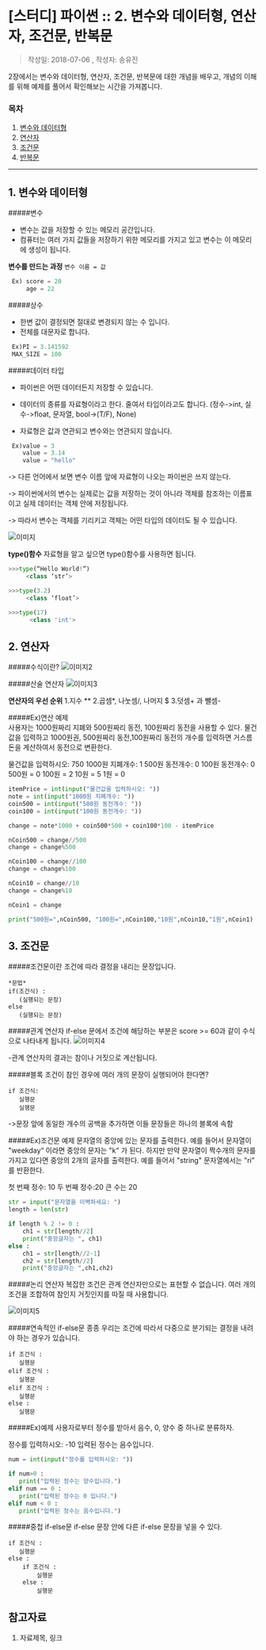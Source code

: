 # [스터디] 파이썬 :: 2. 변수와 데이터형, 연산자, 조건문, 반복문
> 작성일: 2018-07-06 , 작성자: 송유진

2장에서는 변수와 데이터형, 연산자, 조건문, 반복문에 대한 개념을 배우고, 개념의 이해를 위해 예제를 풀어서 확인해보는 시간을 가져봅니다.

### 목차
1. [변수와 데이터형](#m1)
2. [연산자](#m2)
3. [조건문](#m3)
4. [반복문](#m4)

---

<a id="m1"></a> 
## 1. 변수와 데이터형
#####변수
- 변수는 값을 저장할 수 있는 메모리 공간입니다.
- 컴퓨터는 여러 가지 값들을 저장하기 위한 메모리를 가지고 있고 변수는 이 메모리에 생성이 됩니다.

**변수를 만드는 과정**
`변수 이름 = 값`
```python
 Ex) score = 20
     age = 22
```

#####상수
- 한변 값이 결정되면 절대로 변경되지 않는 수 입니다.
- 전체를 대문자로 합니다.

```python
 Ex)PI = 3.141592
 MAX_SIZE = 100

```

#####데이터 타입
- 파이썬은 어떤 데이터든지 저장할 수 있습니다.

- 데이터의 종류를 자료형이라고 한다. 줄여서 타입이라고도 합니다. (정수->int, 실수->float, 문자열, bool->(T/F), None)

- 자료형은 값과 연관되고 변수와는 연관되지 않습니다.

```python
 Ex)value = 3
    value = 3.14
    value = "hello"

```

-> 다른 언어에서 보면 변수 이름 앞에 자료형이 나오는 파이썬은 쓰지 않는다. 

-> 파이썬에서의 변수는 실제로는 값을 저장하는 것이 아니라 객체를 참조하는 이름표이고 실제 데이터는 객체 안에 저장됩니다.

-> 따라서 변수는 객체를 기리키고 객체는 어떤 타입의 데이터도 될 수 있습니다.

![이미지](https://imgur.com/gUlwzMd.jpg")

**type()함수**
자료형을 알고 싶으면 type()함수를 사용하면 됩니다.
```python
>>>type(“Hello World!”)
     <class ‘str’>

>>>type(3.2)
     <class ‘float’>

>>>type(17)
      <class 'int'>

```

<a id="m2"></a> 
## 2. 연산자
#####수식이란?
![이미지2](https://imgur.com/YDmUWAr.jpg")

#####산술 연산자 
![이미지3](https://imgur.com/kp8SLHI.jpg")

**연산자의 우선 순위**
1.지수 **
2.곱셈*, 나눗셈/, 나머지 $
3.덧셈+ 과 뺄셈-


#####Ex)연산 예제  
사용자는 1000원짜리 지폐와 500원짜리 동전, 100원짜리 동전을 사용할 수 있다. 물건값을 입력하고 1000원권, 500원짜리 동전,100원짜리 동전의 개수를 입력하면 거스름돈을 계산하여서 동전으로 변환한다.

물건값을 입력하시오: 750
1000원 지폐개수: 1
500원 동전개수: 0
100원 동전개수: 0
500원 = 0 100원 = 2 10원 = 5 1원 = 0

```python
itemPrice = int(input("물건값을 입력하시오: "))
note = int(input("1000원 지폐개수: "))
coin500 = int(input("500원 동전개수: "))
coin100 = int(input("100원 동전개수: "))

change = note*1000 + coin500*500 + coin100*100 - itemPrice

nCoin500 = change//500
change = change%500

nCoin100 = change//100
change = change%100

nCoin10 = change//10
change = change%10

nCoin1 = change

print("500원=",nCoin500, "100원=",nCoin100,"10원",nCoin10,"1원",nCoin1)

```

<a id="m3"></a> 
## 3. 조건문
#####조건문이란
조건에 따라 결정을 내리는 문장입니다.
```
*문법*
if(조건식) :
   (실행되는 문장)
else
   (실행되는 문장)
```

#####관계 연산자
if-else 문에서 조건에 해당하는 부분은 score >= 60과 같이 수식으로 나타내게 됩니다.
![이미지4](https://imgur.com/BzBJnhF.jpg")

-관계 연산자의 결과는 참이나 거짓으로 계산됩니다.

#####블록
조건이 참인 경우에 여러 개의 문장이 실행되어야 한다면?
```
if 조건식: 
   실행문   
   실행문
```
->문장 앞에 동일한 개수의 공백을 추가하면 이들 문장들은 하나의 블록에 속함 

#####Ex)조건문 예제
문자열의 중앙에 있는 문자를 출력한다. 예를 들어서 문자열이 "weekday“ 이라면 중앙의 문자는 "k“ 가 된다. 하지만 만약 문자열이 짝수개의 문자를 가지고 있다면 중앙의 2개의 글자를 출력한다. 예를 들어서 "string"  문자열에서는 "ri” 를 반환한다. 

첫 번째 정수: 10
두 번째 정수:20
큰 수는 20

```python
str = input("문자열을 이벽하세요: ")
length = len(str)

if length % 2 != 0 :
    ch1 = str[length//2]
    print("중앙글자는 ", ch1)
else :
    ch1 = str[length//2-1]
    ch2 = str[length//2]
    print("중앙글자는 ",ch1,ch2)

```

#####논리 연산자
복잡한 조건은 관계 연산자만으로는 표현할 수 없습니다. 
여러 개의 조건을 조합하여 참인지 거짓인지를 따질 때 사용합니다.

![이미지5](https://imgur.com/usefoMq.jpg")

#####연속적인 if-else문
종종 우리는 조건에 따라서 다중으로 분기되는 결정을 내려야 하는 경우가 있습니다.
```
if 조건식 :
   실행문
elif 조건식 :
   실행문
elif 조건식 :
   실행문
else :
   실행문
```

#####Ex)예제
사용자로부터 정수를 받아서 음수, 0, 양수 중 하나로 분류하자.

정수를 입력하시오: -10
입력된 정수는 음수입니다.

```python
num = int(input("정수를 입력하시오: "))

if num>0 :
   print("입력된 정수는 양수입니다.")
elif num == 0 :
   print("입력된 정수는 0 입니다.")
elif num < 0 :
   print("입력된 정수는 음수입니다.")

```

#####중첩 if-else문
if-else 문장 안에 다른 if-else 문장을 넣을 수 있다.

```
if 조건식 :
   실행문
else :
    if 조건식 :
        실행문
    else :
        실행문
```


<a id="m4"></a>
## 참고자료
1. 자료제목, 링크
